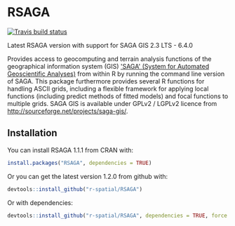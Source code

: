 
<!-- README.md is generated from README.Rmd. Please edit that file -->
RSAGA
=====

[![Travis build status](https://travis-ci.org/r-spatial/RSAGA.svg?branch=master)](https://travis-ci.org/r-spatial/RSAGA)

Latest RSAGA version with support for SAGA GIS 2.3 LTS - 6.4.0

Provides access to geocomputing and terrain analysis functions of the geographical information system (GIS) ['SAGA' (System for Automated Geoscientific Analyses)](http://saga-gis.org/en/index.html) from within R by running the command line version of SAGA. This package furthermore provides several R functions for handling ASCII grids, including a flexible framework for applying local functions (including predict methods of fitted models) and focal functions to multiple grids. SAGA GIS is available under GPLv2 / LGPLv2 licence from <http://sourceforge.net/projects/saga-gis/>.

Installation
------------

You can install RSAGA 1.1.1 from CRAN with:

``` r
install.packages("RSAGA", dependencies = TRUE)
```

Or you can get the latest version 1.2.0 from github with:

``` r
devtools::install_github("r-spatial/RSAGA")
```

Or with dependencies:

``` r
devtools::install_github("r-spatial/RSAGA", dependencies = TRUE, force = TRUE)
```
